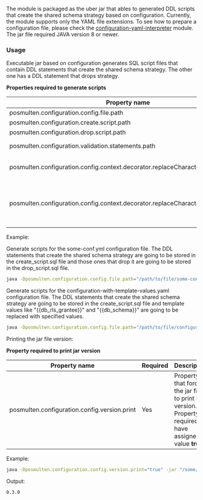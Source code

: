 
The module is packaged as the uber jar that ables to generated DDL scripts that create the shared schema strategy based on configuration. 
Currently, the module supports only the YAML file extensions. 
To see how to prepare a configuration file, please check the [configuration-yaml-interpreter](../configuration-yaml-interpreter-parent/configuration-yaml-interpreter) module.
The jar file required JAVA version 8 or newer.

### Usage
Executable jar based on configuration generates SQL script files that contain DDL statements that create the shared schema strategy. 
The other one has a DDL statement that drops strategy.

__Properties required to generate scripts__

| Property name |   Required    | Description                                                                                                                                                                                                    |
|---------------|---------------|----------------------------------------------------------------------------------------------------------------------------------------------------------------------------------------------------------------|
|posmulten.configuration.config.file.path   |   Yes | File path to configuration file                                                                                                                                                                                |
|posmulten.configuration.create.script.path |   No | File path to generated script that creates the shared schema strategy                                                                                                                                          |
|posmulten.configuration.drop.script.path   |   No | File path to generated script that drops the shared schema strategy                                                                                                                                            |
|posmulten.configuration.validation.statements.path  |   No | File path to script that contains validation queries for the shared schema strategy                                                                                                                            |
|posmulten.configuration.config.context.decorator.replaceCharactersMap  |   No | Pair of template values used in configuration where key is going to be replace with its value during script generation. For example, "{{db_rls_grantee}}=my_user,{{db_schema}}=some_schema"                    |
|posmulten.configuration.config.context.decorator.replaceCharactersMap.separator  |   No | Regex string as a separator for pair of template values passed with property "posmulten.configuration.config.context.decorator.replaceCharactersMap". By default, the separator is "," character. Please be in mind that if any passed characters are special from a regex pattern perspective then such characters should be escaped |

Example:

Generate scripts for the some-conf.yml configuration file. 
The DDL statements that create the shared schema strategy are going to be stored in the create_script.sql file and those ones that drop it are going to be stored in the drop_script.sql file.

```bash
java -Dposmulten.configuration.config.file.path="/path/to/file/some-conf.yml" -Dposmulten.configuration.create.script.path="/some/dir/create_script.sql" -Dposmulten.configuration.drop.script.path="path/for/drop/script/drop_script.sql" -jar "/some/path/configuration-jar-jar-with-dependencies.jar"
```

Generate scripts for the configuration-with-template-values.yaml configuration file.
The DDL statements that create the shared schema strategy are going to be stored in the create_script.sql file and template values like "{{db_rls_grantee}}" and "{{db_schema}}" are going to be replaced with specified values.

```bash
java -Dposmulten.configuration.config.file.path="/path/to/file/configuration-with-template-values.yaml" -Dposmulten.configuration.create.script.path="/some/dir/create_script.sql" -Dposmulten.configuration.config.context.decorator.replaceCharactersMap='{{db_rls_grantee}}=my_user,{{db_schema}}=some_schema' -jar "/some/path/configuration-jar-jar-with-dependencies.jar"
```

Printing the jar file version:

__Property required to print jar version__

| Property name |   Required    |   Description |
|---------------|-----------|---------------|
|posmulten.configuration.config.version.print   |   Yes |   Property that force the jar file to print its version. Property required to have assigned value __true__  |

Example:

```bash
java -Dposmulten.configuration.config.version.print="true" -jar "/some/path/configuration-jar-jar-with-dependencies.jar"
```

Output:

```bash
0.3.0
```